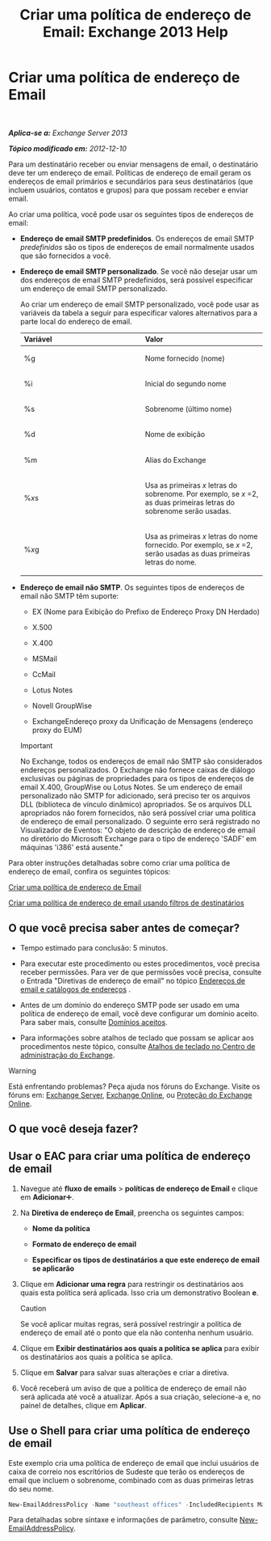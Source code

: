 ﻿---
title: 'Criar uma política de endereço de Email: Exchange 2013 Help'
TOCTitle: Criar uma política de endereço de Email
ms:assetid: eb2bf42e-2058-4e17-85d5-97546433b40a
ms:mtpsurl: https://technet.microsoft.com/pt-br/library/Bb125137(v=EXCHG.150)
ms:contentKeyID: 50486931
ms.date: 05/22/2018
mtps_version: v=EXCHG.150
f1_keywords:
- Microsoft.Exchange.Management.SnapIn.Esm.OrganizationConfiguration.NewEmailAddressPolicyWizardForm.EmailAddressPolicyIntroductionPage
ms.translationtype: MT
---

# Criar uma política de endereço de Email

 

_**Aplica-se a:** Exchange Server 2013_

_**Tópico modificado em:** 2012-12-10_

Para um destinatário receber ou enviar mensagens de email, o destinatário deve ter um endereço de email. Políticas de endereço de email geram os endereços de email primários e secundários para seus destinatários (que incluem usuários, contatos e grupos) para que possam receber e enviar email.

Ao criar uma política, você pode usar os seguintes tipos de endereços de email:

  - **Endereço de email SMTP predefinidos**. Os endereços de email SMTP *predefinidos* são os tipos de endereços de email normalmente usados que são fornecidos a você.

  - **Endereço de email SMTP personalizado**. Se você não desejar usar um dos endereços de email SMTP predefinidos, será possível especificar um endereço de email SMTP personalizado.
    
    Ao criar um endereço de email SMTP personalizado, você pode usar as variáveis da tabela a seguir para especificar valores alternativos para a parte local do endereço de email.
    
    
    <table>
    <colgroup>
    <col style="width: 50%" />
    <col style="width: 50%" />
    </colgroup>
    <thead>
    <tr class="header">
    <th>Variável</th>
    <th>Valor</th>
    </tr>
    </thead>
    <tbody>
    <tr class="odd">
    <td><p>%g</p></td>
    <td><p>Nome fornecido (nome)</p></td>
    </tr>
    <tr class="even">
    <td><p>%i</p></td>
    <td><p>Inicial do segundo nome</p></td>
    </tr>
    <tr class="odd">
    <td><p>%s</p></td>
    <td><p>Sobrenome (último nome)</p></td>
    </tr>
    <tr class="even">
    <td><p>%d</p></td>
    <td><p>Nome de exibição</p></td>
    </tr>
    <tr class="odd">
    <td><p>%m</p></td>
    <td><p>Alias do Exchange</p></td>
    </tr>
    <tr class="even">
    <td><p>%<em>x</em>s</p></td>
    <td><p>Usa as primeiras <em>x</em> letras do sobrenome. Por exemplo, se <em>x</em> =2, as duas primeiras letras do sobrenome serão usadas.</p></td>
    </tr>
    <tr class="odd">
    <td><p>%<em>x</em>g</p></td>
    <td><p>Usa as primeiras <em>x</em> letras do nome fornecido. Por exemplo, se <em>x</em> =2, serão usadas as duas primeiras letras do nome.</p></td>
    </tr>
    </tbody>
    </table>


  - **Endereço de email não SMTP**. Os seguintes tipos de endereços de email não SMTP têm suporte:
    
      - EX (Nome para Exibição do Prefixo de Endereço Proxy DN Herdado)
    
      - X.500
    
      - X.400
    
      - MSMail
    
      - CcMail
    
      - Lotus Notes
    
      - Novell GroupWise
    
      - ExchangeEndereço proxy da Unificação de Mensagens (endereço proxy do EUM)
    

    > [!IMPORTANT]  
    > No Exchange, todos os endereços de email não SMTP são considerados endereços personalizados. O Exchange não fornece caixas de diálogo exclusivas ou páginas de propriedades para os tipos de endereços de email X.400, GroupWise ou Lotus Notes. Se um endereço de email personalizado não SMTP for adicionado, será preciso ter os arquivos DLL (biblioteca de vínculo dinâmico) apropriados. Se os arquivos DLL apropriados não forem fornecidos, não será possível criar uma política de endereço de email personalizado. O seguinte erro será registrado no Visualizador de Eventos: "O objeto de descrição de endereço de email no diretório do Microsoft Exchange para o tipo de endereço 'SADF' em máquinas 'i386' está ausente."



Para obter instruções detalhadas sobre como criar uma política de endereço de email, confira os seguintes tópicos:

[Criar uma política de endereço de Email](create-an-email-address-policy-exchange-2013-help.md)

[Criar uma política de endereço de email usando filtros de destinatários](create-an-email-address-policy-by-using-recipient-filters-exchange-2013-help.md)

## O que você precisa saber antes de começar?

  - Tempo estimado para conclusão: 5 minutos.

  - Para executar este procedimento ou estes procedimentos, você precisa receber permissões. Para ver de que permissões você precisa, consulte o Entrada "Diretivas de endereço de email" no tópico [Endereços de email e catálogos de endereços](email-addresses-and-address-books-exchange-2013-help.md) .

  - Antes de um domínio do endereço SMTP pode ser usado em uma política de endereço de email, você deve configurar um domínio aceito. Para saber mais, consulte [Domínios aceitos](accepted-domains-exchange-2013-help.md).

  - Para informações sobre atalhos de teclado que possam se aplicar aos procedimentos neste tópico, consulte [Atalhos de teclado no Centro de administração do Exchange](keyboard-shortcuts-in-the-exchange-admin-center-exchange-online-protection-help.md).


> [!WARNING]  
> Está enfrentando problemas? Peça ajuda nos fóruns do Exchange. Visite os fóruns em: <A href="https://go.microsoft.com/fwlink/p/?linkid=60612">Exchange Server</A>, <A href="https://go.microsoft.com/fwlink/p/?linkid=267542">Exchange Online</A>, ou <A href="https://go.microsoft.com/fwlink/p/?linkid=285351">Proteção do Exchange Online</A>.



## O que você deseja fazer?

## Usar o EAC para criar uma política de endereço de email

1.  Navegue até **fluxo de emails** \> **políticas de endereço de Email** e clique em **Adicionar**![Ícone Adicionar](images/JJ218640.c1e75329-d6d7-4073-a27d-498590bbb558(EXCHG.150).gif "Ícone Adicionar").

2.  Na **Diretiva de endereço de Email**, preencha os seguintes campos:
    
      - **Nome da política**
    
      - **Formato de endereço de email**
    
      - **Especificar os tipos de destinatários a que este endereço de email se aplicarão**

3.  Clique em **Adicionar uma regra** para restringir os destinatários aos quais esta política será aplicada. Isso cria um demonstrativo Boolean **e**.
    

    > [!CAUTION]  
    > Se você aplicar muitas regras, será possível restringir a política de endereço de email até o ponto que ela não contenha nenhum usuário.



4.  Clique em **Exibir destinatários aos quais a política se aplica** para exibir os destinatários aos quais a política se aplica.

5.  Clique em **Salvar** para salvar suas alterações e criar a diretiva.

6.  Você receberá um aviso de que a política de endereço de email não será aplicada até você a atualizar. Após a sua criação, selecione-a e, no painel de detalhes, clique em **Aplicar**.

## Use o Shell para criar uma política de endereço de email

Este exemplo cria uma política de endereço de email que inclui usuários de caixa de correio nos escritórios de Sudeste que terão os endereços de email que incluem o sobrenome, combinado com as duas primeiras letras do seu nome.

```powershell
New-EmailAddressPolicy -Name "southeast offices" -IncludedRecipients MailboxUsers -ConditionalStateorProvince "Georgia","Alabama","Louisiana" -EnabledEmailAddressTemplates "SMTP:%s%2g@southeast.contoso.com"
```

Para detalhadas sobre sintaxe e informações de parâmetro, consulte [New-EmailAddressPolicy](https://technet.microsoft.com/pt-br/library/aa996800\(v=exchg.150\)).